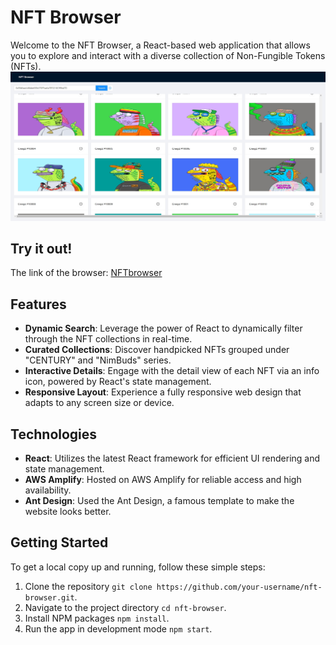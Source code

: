 # NFT Browser

Welcome to the NFT Browser, a React-based web application that allows you to explore and interact with a diverse collection of Non-Fungible Tokens (NFTs).
![screecshot](scs2.png)
## Try it out!
The link of the browser: [NFTbrowser](https://dev8099.dwf7gmjurwrq5.amplifyapp.com/)

## Features

- **Dynamic Search**: Leverage the power of React to dynamically filter through the NFT collections in real-time.
- **Curated Collections**: Discover handpicked NFTs grouped under "CENTURY" and "NimBuds" series.
- **Interactive Details**: Engage with the detail view of each NFT via an info icon, powered by React's state management.
- **Responsive Layout**: Experience a fully responsive web design that adapts to any screen size or device.

## Technologies

- **React**: Utilizes the latest React framework for efficient UI rendering and state management.
- **AWS Amplify**: Hosted on AWS Amplify for reliable access and high availability.
- **Ant Design**: Used the Ant Design, a famous template to make the website looks better.

## Getting Started

To get a local copy up and running, follow these simple steps:

1. Clone the repository `git clone https://github.com/your-username/nft-browser.git`.
2. Navigate to the project directory `cd nft-browser`.
3. Install NPM packages `npm install`.
4. Run the app in development mode `npm start`.


